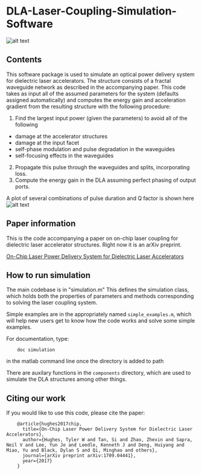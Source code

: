 # DLA-Laser-Coupling-Simulation-Software

![alt text](https://github.com/twhughes/DLA-Laser-Coupling-Simulation-Software/blob/master/images/structure.png 'test')

## Contents
This software package is used to simulate an optical power delivery system for dielectric laser accelerators.  The structure consists of a fractal waveguide network as described in the accompanying paper.  This code takes as input all of the assumed parameters for the system (defaults assigned automatically) and computes the energy gain and acceleration gradient from the resulting structure with the following procedure:
1. Find the largest input power (given the parameters) to avoid all of the following
- damage at the accelerator structures
- damage at the input facet
- self-phase modulation and pulse degradation in the waveguides
- self-focusing effects in the waveguides
2. Propagate this pulse through the waveguides and splits, incorporating loss.
3. Compute the energy gain in the DLA assuming perfect phasing of output ports.

A plot of several combinations of pulse duration and Q factor is shown here
![alt text](https://github.com/twhughes/DLA-Laser-Coupling-Simulation-Software/blob/master/images/results.png 'test')

## Paper information
This is the code accompanying a paper on on-chip laser coupling for dielectric laser accelerator structures.  Right now it is an arXiv preprint.

[On-Chip Laser Power Delivery System for Dielectric Laser Accelerators](https://arxiv.org/abs/1709.04441 "ArXiv preprint")

## How to run simulation
The main codebase is in "simulation.m"  This defines the simulation class, which holds both the properties of parameters and methods corresponding to solving the laser coupling system.

Simple examples are in the appropriately named ```simple_examples.m```, which will help new users get to know how the code works and solve some simple examples.

For documentation, type:

        doc simulation

in the matlab command line once the directory is added to path

There are auxilary functions in the ```components``` directory, which are used to simulate the DLA structures among other things.

## Citing our work

If you would like to use this code, please cite the paper:


        @article{hughes2017chip,
          title={On-Chip Laser Power Delivery System for Dielectric Laser Accelerators},
          author={Hughes, Tyler W and Tan, Si and Zhao, Zhexin and Sapra, Neil V and Lee, Yun Jo and Leedle, Kenneth J and Deng, Huiyang and Miao, Yu and Black, Dylan S and Qi, Minghao and others},
          journal={arXiv preprint arXiv:1709.04441},
          year={2017}
        }

